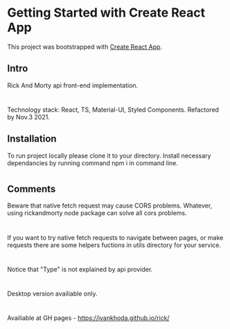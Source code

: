 # Getting Started with Create React App

This project was bootstrapped with [Create React App](https://github.com/facebook/create-react-app).

## Intro

Rick And Morty api front-end implementation.

#

Technology stack: React, TS, Material-UI, Styled Components.
Refactored by Nov.3 2021.

## Installation

To run project locally please clone it to your directory. Install necessary dependancies by running command npm i in command line.

#

## Comments

Beware that native fetch request may cause CORS problems. Whatever, using rickandmorty node package can solve all cors problems.

#

If you want to try native fetch requests to navigate between pages, or make requests there are some helpers fuctions in utils directory for your service.

#

Notice that "Type" is not explained by api provider.

#

Desktop version availiable only.

#

Availiable at GH pages - https://ivankhoda.github.io/rick/
